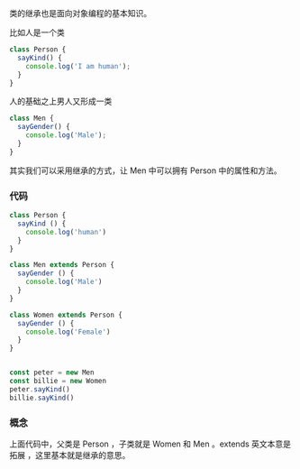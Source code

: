 类的继承也是面向对象编程的基本知识。

比如人是一个类
```js
class Person {
  sayKind() {
    console.log('I am human');
  }
}
```
人的基础之上男人又形成一类
```js
class Men {
  sayGender() {
    console.log('Male');
  }
}
```
其实我们可以采用继承的方式，让 Men 中可以拥有 Person 中的属性和方法。
### 代码

```js
class Person {
  sayKind () {
    console.log('human')
  }
}

class Men extends Person {
  sayGender () {
    console.log('Male')
  }
}

class Women extends Person {
  sayGender () {
    console.log('Female')
  }
}


const peter = new Men
const billie = new Women
peter.sayKind()
billie.sayKind()
```
### 概念
上面代码中，父类是 Person ，子类就是 Women 和 Men 。extends 英文本意是拓展 ，这里基本就是继承的意思。
